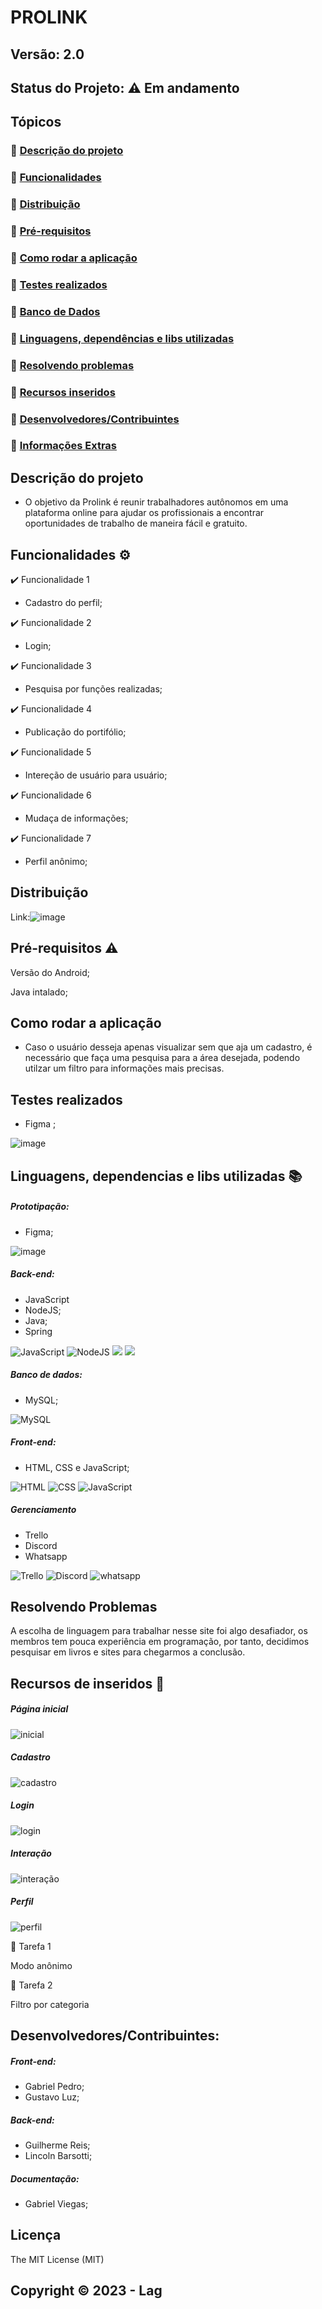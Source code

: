 # PROLINK
## Versão: 2.0 
## Status do Projeto: ⚠️ Em andamento 



## Tópicos
### 🔹 [Descrição do projeto](#descri%C3%A7%C3%A3o-do-projeto)
### 🔹 [Funcionalidades](#funcionalidades-%EF%B8%8F)
### 🔹 [Distribuição](#distribuição)
### 🔹 [Pré-requisitos](#pr%C3%A9-requisitos-%EF%B8%8F)
### 🔹 [Como rodar a aplicação](#como-rodar-a-aplica%C3%A7%C3%A3o)
### 🔹 [Testes realizados](testes-realizados)
### 🔹 [Banco de Dados](#banco-de-dados-%EF%B8%8F)
### 🔹 [Linguagens, dependências e libs utilizadas](#linguagens-dependencias-e-libs-utilizadas-)
### 🔹 [Resolvendo problemas](resolvendo-problemas)
### 🔹 [Recursos inseridos ](#recursos-de-inseridos-)
### 🔹 [Desenvolvedores/Contribuintes](#desenvolvedorescontribuintes)
### 🔹 [Informações Extras](licença)




## Descrição do projeto
- O objetivo da Prolink é reunir trabalhadores autônomos em uma plataforma online para ajudar os profissionais a encontrar oportunidades de trabalho de maneira fácil e gratuito.


## Funcionalidades ⚙️
✔️ Funcionalidade 1
- Cadastro do perfil;

✔️ Funcionalidade 2
- Login;

✔️ Funcionalidade 3
- Pesquisa por funções realizadas;

✔️ Funcionalidade 4
- Publicação do portifólio;

✔️ Funcionalidade 5
- Intereção de usuário para usuário;

✔️ Funcionalidade 6
- Mudaça de informações;

✔️ Funcionalidade 7
- Perfil anônimo;

## Distribuição
Link:![image](https://img.shields.io/badge/WhatsApp-25D366?style=for-the-badge&logo=whatsapp&logoColor=white)


## Pré-requisitos ⚠️    
Versão do Android; 

Java intalado; 


## Como rodar a aplicação 

- Caso o usuário desseja apenas visualizar sem que aja um cadastro, é necessário que faça uma pesquisa para a área desejada, podendo utilzar um filtro 
para informações mais precisas.

## Testes realizados

- Figma ;

![image](https://img.shields.io/badge/Figma-F24E1E?style=for-the-badge&logo=figma&logoColor=white)

## Linguagens, dependencias e libs utilizadas 📚

##### Prototipação:
- Figma;

![image](https://img.shields.io/badge/Figma-F24E1E?style=for-the-badge&logo=figma&logoColor=white)

##### Back-end:
- JavaScript
- NodeJS;
- Java;
- Spring

![JavaScript](https://img.shields.io/badge/JavaScript-F7DF1E?style=for-the-badge&logo=javascript&logoColor=black)   ![NodeJS](https://img.shields.io/badge/Node.js-43853D?style=for-the-badge&logo=node.js&logoColor=white)        ![](https://img.shields.io/badge/Java-ED8B00?style=for-the-badge&logo=openjdk&logoColor=white) ![](https://img.shields.io/badge/Spring-6DB33F?style=for-the-badge&logo=spring&logoColor=white)


##### Banco de dados:
- MySQL;

![MySQL](https://img.shields.io/badge/MySQL-00000F?style=for-the-badge&logo=mysql&logoColor=white)


##### Front-end:
- HTML, CSS e JavaScript;

![HTML](https://img.shields.io/badge/HTML5-E34F26?style=for-the-badge&logo=html5&logoColor=white)  ![CSS](https://img.shields.io/badge/CSS3-1572B6?style=for-the-badge&logo=css3&logoColor=white) ![JavaScript](https://img.shields.io/badge/JavaScript-F7DF1E?style=for-the-badge&logo=javascript&logoColor=black)  

##### Gerenciamento 
- Trello
- Discord
- Whatsapp

![Trello](https://img.shields.io/badge/Trello-0052CC?style=for-the-badge&logo=trello&logoColor=white)    ![Discord](https://img.shields.io/badge/Discord-7289DA?style=for-the-badge&logo=discord&logoColor=white)    ![whatsapp](https://img.shields.io/badge/WhatsApp-25D366?style=for-the-badge&logo=whatsapp&logoColor=white)

## Resolvendo Problemas 
A escolha de linguagem para trabalhar nesse site foi algo desafiador, os membros tem pouca experiência em programação, por tanto, decidimos pesquisar em livros e sites para chegarmos a conclusão. 

## Recursos de inseridos 🧰
##### Página inicial
![inicial](https://github.com/Lag-Fabricade-Projetos/Projeto-Frelancer/assets/107706237/f51a4c55-1dba-4bb7-83ae-f479b177d7f8)

##### Cadastro
![cadastro](https://github.com/Lag-Fabricade-Projetos/Projeto-Frelancer/assets/107706237/1ff14dac-70ad-4932-b5c8-721eb3c7a9b0)

##### Login
![login](https://github.com/Lag-Fabricade-Projetos/Projeto-Frelancer/assets/107706237/425c72bf-8347-49b5-a9d5-ab35e62bbbfb)

##### Interação
![interação](https://github.com/Lag-Fabricade-Projetos/Projeto-Frelancer/assets/107706237/917519e8-d43c-47a8-97a7-6752f7914161)

##### Perfil
![perfil](https://github.com/Lag-Fabricade-Projetos/Projeto-Frelancer/assets/107706237/fbcf270a-0ba8-41d0-b159-7707a190ee0b)


📝 Tarefa 1

Modo anônimo

📝 Tarefa 2

Filtro por categoria

## Desenvolvedores/Contribuintes:
##### Front-end:
- Gabriel Pedro;
- Gustavo Luz;
##### Back-end:
- Guilherme Reis;
- Lincoln Barsotti;
##### Documentação:
- Gabriel Viegas;

## Licença
The MIT License (MIT)

## Copyright ©️ 2023 - Lag
